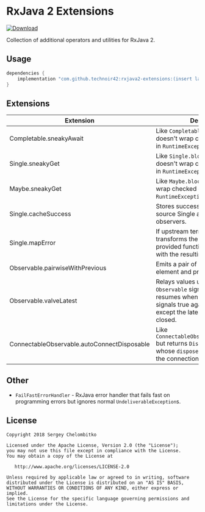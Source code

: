 RxJava 2 Extensions
===================

[ ![Download](https://api.bintray.com/packages/sch/maven/rxjava2-extensions/images/download.svg) ](https://bintray.com/sch/maven/rxjava2-extensions/_latestVersion)

Collection of additional operators and utilities for RxJava 2.

## Usage

```gradle
dependencies {
    implementation "com.github.technoir42:rxjava2-extensions:(insert latest version)"
}
```

## Extensions

| **Extension**                               | **Description**                                                                                                                                                                |
|---------------------------------------------|--------------------------------------------------------------------------------------------------------------------------------------------------------------------------------|
| Completable.sneakyAwait                     | Like `Completable.blockingAwait` but doesn't wrap checked exceptions in `RuntimeException`.                                                                                    |
| Single.sneakyGet                            | Like `Single.blockingGet` but doesn't wrap checked exceptions in `RuntimeException`.                                                                                           |
| Maybe.sneakyGet                             | Like `Maybe.blockingGet` but doesn't wrap checked exceptions in `RuntimeException`.                                                                                            |
| Single.cacheSuccess                         | Stores success value from the source Single and replays it to observers.                                                                                                       |
| Single.mapError                             | If upstream terminates with an error transforms the error by applying a provided function and terminates with the resulting error instead.                                     |
| Observable.pairwiseWithPrevious             | Emits a pair of each upstream element and previous element.                                                                                                                    |
| Observable.valveLatest                      | Relays values until the other `Observable` signals false and resumes when the other `Observable` signals true again. Drops all values except the latest while valve is closed. |
| ConnectableObservable.autoConnectDisposable | Like `ConnectableObservable.autoConnect` but returns `DisposableObservable` whose `dispose` method terminates the connection.                                                  |

## Other

* `FailFastErrorHandler` - RxJava error handler that fails fast on programming errors but ignores normal `UndeliverableException`s.

## License

```
Copyright 2018 Sergey Chelombitko

Licensed under the Apache License, Version 2.0 (the "License");
you may not use this file except in compliance with the License.
You may obtain a copy of the License at

   http://www.apache.org/licenses/LICENSE-2.0

Unless required by applicable law or agreed to in writing, software
distributed under the License is distributed on an "AS IS" BASIS,
WITHOUT WARRANTIES OR CONDITIONS OF ANY KIND, either express or implied.
See the License for the specific language governing permissions and
limitations under the License.
```
